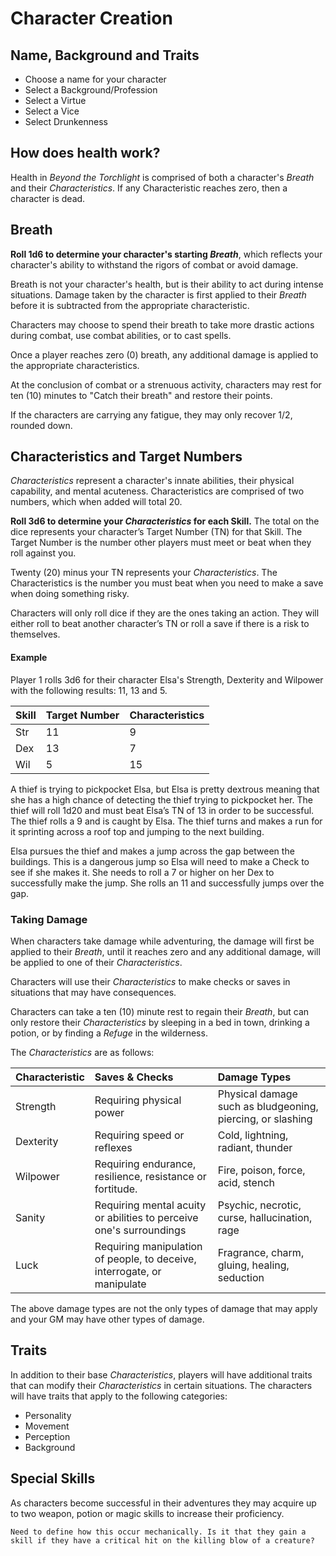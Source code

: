 # Character Creation

## Name, Background and Traits
- Choose a name for your character
- Select a Background/Profession
- Select a Virtue
- Select a Vice
- Select Drunkenness

## How does health work?
Health in *Beyond the Torchlight* is comprised of both a character's *Breath* and their *Characteristics*. If any Characteristic reaches zero, then a character is dead.

## Breath
**Roll 1d6 to determine your character's starting *Breath***, which reflects your character's ability to withstand the rigors of combat or avoid damage.

Breath is not your character's health, but is their ability to act during intense situations. Damage taken by the character is first applied to their *Breath* before it is subtracted from the appropriate characteristic. 

Characters may choose to spend their breath to take more drastic actions during combat, use combat abilities, or to cast spells. 

Once a player reaches zero (0) breath, any additional damage is applied to the appropriate characteristics. 

At the conclusion of combat or a strenuous activity, characters may rest for ten (10) minutes to "Catch their breath" and restore their points. 

If the characters are carrying any fatigue, they may only recover 1/2, rounded down.

## Characteristics and Target Numbers
*Characteristics* represent a character's innate abilities, their physical capability, and mental acuteness. Characteristics are comprised of two numbers, which when added will total 20. 

**Roll 3d6 to determine your *Characteristics* for each Skill.**  The total on the dice represents your character’s Target Number (TN) for that Skill. The Target Number is the number other players must meet or beat when they roll against you. 

Twenty (20) minus your TN represents your *Characteristics*. The Characteristics is the number you must beat when you need to make a save when doing something risky. 

Characters will only roll dice if they are the ones taking an action. They will either roll to beat another character’s TN or roll a save if there is a risk to themselves. 

#### Example
Player 1 rolls 3d6 for their character Elsa's Strength, Dexterity and Wilpower with the following results: 11, 13 and 5. 

| Skill | Target Number | Characteristics |
|:--|:--|:--|
| Str | 11 | 9 |
| Dex | 13 | 7 |
| Wil | 5 | 15 |

A thief is trying to pickpocket Elsa, but Elsa is pretty dextrous meaning that she has a high chance of detecting the thief trying to pickpocket her. The thief will roll 1d20 and must beat Elsa’s TN of 13 in order to be successful. The thief rolls a 9 and is caught by Elsa. The thief turns and makes a run for it sprinting across a roof top and jumping to the next building. 

Elsa pursues the thief and makes a jump across the gap between the buildings. This is a dangerous jump so Elsa will need to make a Check to see if she makes it. She needs to roll a 7 or higher on her Dex to successfully make the jump. She rolls an 11 and successfully jumps over the gap. 


### Taking Damage
When characters take damage while adventuring, the damage will first be applied to their *Breath*, until it reaches zero and any additional damage, will be applied to one of their *Characteristics*.

Characters will use their *Characteristics* to make checks or saves in situations that may have consequences. 

Characters can take a ten (10) minute rest to regain their *Breath*, but can only restore their *Characteristics* by sleeping in a bed in town, drinking a potion, or by finding a *Refuge* in the wilderness.

The *Characteristics* are as follows:

| Characteristic | Saves & Checks  | Damage Types  |
|:--|:--| :--|
| Strength | Requiring physical power |Physical damage such as bludgeoning, piercing, or slashing |
| Dexterity | Requiring speed or reflexes | Cold, lightning, radiant, thunder |
| Wilpower | Requiring endurance, resilience, resistance or fortitude. | Fire, poison, force, acid, stench|
| Sanity | Requiring mental acuity or abilities to perceive one's surroundings | Psychic, necrotic, curse, hallucination, rage |
| Luck | Requiring manipulation of people, to deceive, interrogate, or manipulate |Fragrance, charm, gluing, healing, seduction |

The above damage types are not the only types of damage that may apply and your GM may have other types of damage. 


## Traits
In addition to their base *Characteristics*, players will have additional traits that can modify their *Characteristics* in certain situations. The characters will have traits that apply to the following categories:
- Personality
- Movement
- Perception
- Background

## Special Skills
As characters become successful in their adventures they may acquire up to two weapon, potion or magic skills to increase their proficiency.  

`Need to define how this occur mechanically. Is it that they gain a skill if they have a critical hit on the killing blow of a creature? `


